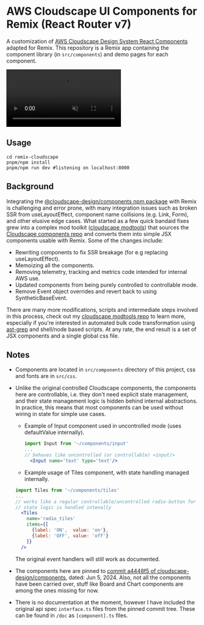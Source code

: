 # AWS Cloudscape UI Components for Remix (React Router v7)
 
A customization of [AWS Cloudscape Design System React
Components](https://cloudscape.design) adapted for Remix. This repository is a
Remix app containing the component library (in `src/components`) and demo pages
for each component.

<video autoplay muted controls loop
  style='max-width: 100%; object-fit: contain;'
  src='https://github.com/user-attachments/assets/a1d20377-cc06-4bba-9e17-a578fc88c2f0'>
</video>

## Usage
```shell
cd remix-cloudscape
pnpm/npm install
pnpm/npm run dev #listening on localhost:8000
```

## Background
Integrating the [@cloudscape-design/components npm
package](https://www.npmjs.com/package/@cloudscape-design/components) with
Remix is challenging and error prone, with many integration issues such as
broken SSR from useLayoutEffect, component name collisions (e.g. Link, Form),
and other elusive edge cases. What started as a few quick bandaid fixes grew
into a complex mod toolkit ([cloudscape
modtools](https://github.com/v7e5/cloudscape-modtools)) that sources the
[Cloudscape components repo](https://github.com/cloudscape-design/components)
and converts them into simple JSX components usable with Remix.
Some of the changes include:
- Rewriting components to fix SSR breakage (for e.g replacing useLayoutEffect).
- Memoizing all the components.
- Removing telemetry, tracking and metrics code intended for internal AWS use.
- Updated components from being purely controlled to controllable mode. 
- Remove Event object overrides and revert back to using SyntheticBaseEvent.

There are many more modifications, scripts and intermediate steps involved in
this process, check out my [cloudscape modtools
repo](https://github.com/v7e5/cloudscape-modtools) to learn more, especially if
you're interested in automated bulk code transformation using
[ast-grep](https://ast-grep.github.io/) and shell/node based scripts. At any
rate, the end result is a set of JSX components and a single global css file.

## Notes
- Components are located in `src/components` directory of this project, css and
fonts are in `src/css`.

- Unlike the original controlled Cloudscape components, the components here are
controllable, i.e. they don't need explicit state management, and their state
management logic is hidden behind internal abstractions. In practice, this
means that most components can be used without wiring in state for simple use
cases.

  - Example of Input component used in uncontrolled mode (uses defaultValue
internally).
    ```jsx
    import Input from '~/components/input'
    ...
    // behaves like uncontrolled (or controllable) <input/>
      <Input name='text' type='text'/>

    ```

   - Example usage of Tiles component, with state handling managed internally.
    ```jsx
    import Tiles from '~/components/tiles'
    ...
    // works like a regular controllable/uncontrolled radio-button for the end user
    // state logic is handled intenally
      <Tiles
        name='radio_tiles'
        items={[
          {label: 'ON',  value: 'on'},
          {label: 'OFF', value: 'off'}
        ]}
      />
    ```

  The original event handlers will still work as documented.

- The components here are pinned to [commit a4448f5 of
cloudscape-design/components](https://github.com/cloudscape-design/components/tree/a4448f5cc2b25fdaee4e9d2d3c4d5bee40767345),
dated: Jun 5, 2024. Also, not all the components have been carried over, stuff
like Board and Chart components are among the ones missing for now.

- There is no documentation at the moment, however I have included the original
api spec `interface.ts` files from the pinned commit tree. These can be found
in `/doc` as `[component].ts` files.
